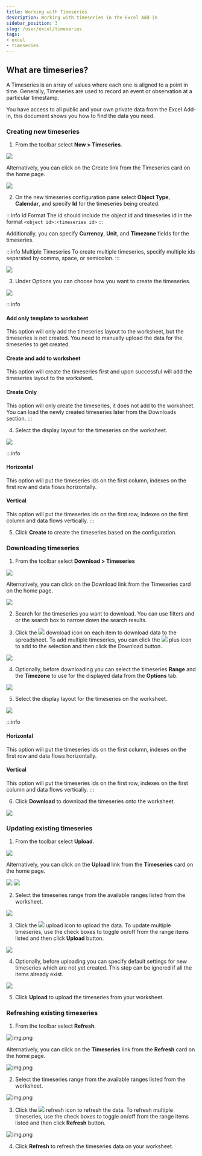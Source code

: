 ```yaml
---
title: Working with Timeseries
description: Working with timeseries in the Excel Add-in
sidebar_position: 3
slug: /user/excel/timeseries
tags:
- excel
- timeseries
---
```


## What are timeseries?
A Timeseries is an array of values where each one is aligned to a point in time. 
Generally, Timeseries are used to record an event or observation at a particular timestamp.

You have access to all public and your own private data from the Excel Add-in, this document shows you how to find the data you need.

### Creating new timeseries

1.	From the toolbar select **New > Timeseries**. 
   
![](create-timeseries1.png)   

Alternatively, you can click on the Create link from the Timeseries card on the home page. 

![](create-timeseries2.png)

2.	On the new timeseries configuration pane select **Object Type**, **Calendar**, and specify **Id** for the timeseries being created. 
      
:::info Id Format
The id should include the object id and timeseries id in the format ```<object id>:<timeseries id>```
:::

Additionally, you can specify **Currency**, **Unit**, and **Timezone** fields for the timeseries.

:::info Multiple Timeseries
To create multiple timeseries, specify multiple ids separated by comma, space, or semicolon. 
:::

![](create-timeseries3.png)

3.	Under Options you can choose how you want to create the timeseries.

![](create-timeseries4.png)

:::info
#### Add only template to worksheet
This option will only add the timeseries layout to the worksheet, but the timeseries is not created. You need to manually upload the data for the timeseries to get created.

#### Create and add to worksheet
This option will create the timeseries first and upon successful will add the timeseries layout to the worksheet.

#### Create Only
This option will only create the timeseries, it does not add to the worksheet. You can load the newly created timeseries later from the Downloads section.
:::

4.	Select the display layout for the timeseries on the worksheet.

![](display-layout.png)

:::info
#### Horizontal
This option will put the timeseries ids on the first column, indexes on the first row and data flows horizontally.

#### Vertical
This option will put the timeseries ids on the first row, indexes on the first column and data flows vertically.
:::

5.	Click **Create** to create the timeseries based on the configuration.

### Downloading timeseries

1.	From the toolbar select **Download > Timeseries** 
      
![](timeseries-download1.png)

Alternatively, you can click on the Download link from the Timeseries card on the home page. 

![](timeseries-download2.png)

2.	Search for the timeseries you want to download. You can use filters and or the search box to narrow down the search results.

3.	Click the ![](icon-download2.png) download icon on each item to download data to the spreadsheet. 
      To add multiple timeseries, you can click the ![](icon-plus.png) plus icon to add to the selection and then click the Download button.
      
![](timeseries-download3.png)

4.	Optionally, before downloading you can select the timeseries **Range** and the **Timezone** to use for the displayed data from the **Options** tab.

![](timeseries-download4.png)

5.	Select the display layout for the timeseries on the worksheet.

![](display-layout.png)

:::info
#### Horizontal
This option will put the timeseries ids on the first column, indexes on the first row and data flows horizontally.

#### Vertical
This option will put the timeseries ids on the first row, indexes on the first column and data flows vertically.
:::

6.	Click **Download** to download the timeseries onto the worksheet.

![](timeseries-download5.png)

### Updating existing timeseries

1.	From the toolbar select **Upload**. 

![](timeseries-upload1.png)

Alternatively, you can click on the **Upload** link from the **Timeseries** card on the home page.

![](timeseries-upload2.png)
![](timeseries-upload3.png)

2.	Select the timeseries range from the available ranges listed from the worksheet.

![](timeseries-upload4.png)

3.	Click the ![](icon-upload2.png) upload icon to upload the data. To update multiple timeseries, use the check boxes to toggle on/off from the range items listed and then click **Upload** button.

![](timeseries-upload5.png)

4.	Optionally, before uploading you can specify default settings for new timeseries which are not yet created. This step can be ignored if all the items already exist.

![](timeseries-upload6.png)

5.	Click **Upload** to upload the timeseries from your worksheet.

### Refreshing existing timeseries

1.	From the toolbar select **Refresh**. 
      
![img.png](timeseries-refresh1.png)

Alternatively, you can click on the **Timeseries** link from the **Refresh** card on the home page.

![img.png](timeseries-refresh2.png)

2.	Select the timeseries range from the available ranges listed from the worksheet.

![img.png](timeseries-refresh3.png)

3.	Click the ![](icon-refresh2.png)  refresh icon to refresh the data. To refresh multiple timeseries, use the check boxes to toggle on/off from the range items listed and then click **Refresh** button.

![img.png](timeseries-refresh4.png)

4.	Click **Refresh** to refresh the timeseries data on your worksheet.

